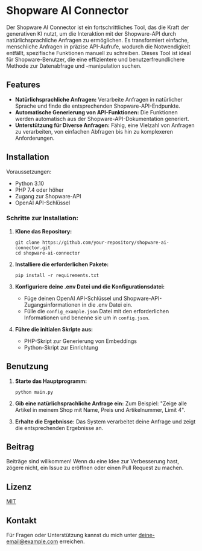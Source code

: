 
# Shopware AI Connector

Der Shopware AI Connector ist ein fortschrittliches Tool, das die Kraft der generativen KI nutzt, um die Interaktion mit der Shopware-API durch natürlichsprachliche Anfragen zu ermöglichen. Es transformiert einfache, menschliche Anfragen in präzise API-Aufrufe, wodurch die Notwendigkeit entfällt, spezifische Funktionen manuell zu schreiben. Dieses Tool ist ideal für Shopware-Benutzer, die eine effizientere und benutzerfreundlichere Methode zur Datenabfrage und -manipulation suchen.

## Features

- **Natürlichsprachliche Anfragen:** Verarbeite Anfragen in natürlicher Sprache und finde die entsprechenden Shopware-API-Endpunkte.
- **Automatische Generierung von API-Funktionen:** Die Funktionen werden automatisch aus der Shopware-API-Dokumentation generiert.
- **Unterstützung für Diverse Anfragen:** Fähig, eine Vielzahl von Anfragen zu verarbeiten, von einfachen Abfragen bis hin zu komplexeren Anforderungen.

## Installation

Voraussetzungen:
- Python 3.10
- PHP 7.4 oder höher
- Zugang zur Shopware-API
- OpenAI API-Schlüssel

### Schritte zur Installation:

1. **Klone das Repository:**
   ```
   git clone https://github.com/your-repository/shopware-ai-connector.git
   cd shopware-ai-connector
   ```

2. **Installiere die erforderlichen Pakete:**
   ```
   pip install -r requirements.txt
   ```

3. **Konfiguriere deine .env Datei und die Konfigurationsdatei:**
   - Füge deinen OpenAI API-Schlüssel und Shopware-API-Zugangsinformationen in die .env Datei ein.
   - Fülle die `config_example.json` Datei mit den erforderlichen Informationen und benenne sie um in `config.json`.

4. **Führe die initialen Skripte aus:**
   - PHP-Skript zur Generierung von Embeddings
   - Python-Skript zur Einrichtung

## Benutzung

1. **Starte das Hauptprogramm:**
   ```
   python main.py
   ```

2. **Gib eine natürlichsprachliche Anfrage ein:**
   Zum Beispiel: "Zeige alle Artikel in meinem Shop mit Name, Preis und Artikelnummer, Limit 4".

3. **Erhalte die Ergebnisse:**
   Das System verarbeitet deine Anfrage und zeigt die entsprechenden Ergebnisse an.

## Beitrag

Beiträge sind willkommen! Wenn du eine Idee zur Verbesserung hast, zögere nicht, ein Issue zu eröffnen oder einen Pull Request zu machen.

## Lizenz

[MIT](https://choosealicense.com/licenses/mit/)

## Kontakt

Für Fragen oder Unterstützung kannst du mich unter [deine-email@example.com](mailto:deine-email@example.com) erreichen.
